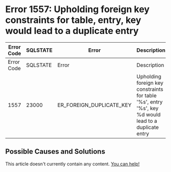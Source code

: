 
# Error 1557: Upholding foreign key constraints for table, entry, key would lead to a duplicate entry


| Error Code | SQLSTATE | Error | Description |
| --- | --- | --- | --- |
| Error Code | SQLSTATE | Error | Description |
| 1557 | 23000 | ER_FOREIGN_DUPLICATE_KEY | Upholding foreign key constraints for table '%s', entry '%s', key %d would lead to a duplicate entry |




## Possible Causes and Solutions


This article doesn't currently contain any content. [You can help!](/kb/en/writing-and-editing-knowledge-base-articles/)

